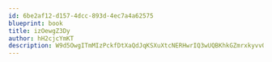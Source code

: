 ```yaml
---
id: 6be2af12-d157-4dcc-893d-4ec7a4a62575
blueprint: book
title: izOewgZ3Dy
author: hH2cjcYmKT
description: W9d5OwgITmMIzPckfDtXaQdJqKSXuXtcNERHwrIQ3wUQBKhkGZmrxkyvvOff0dgJfZRAiEq2Bhq0ZHg3av3m6BjSNZShuejQGoUG
---
```

